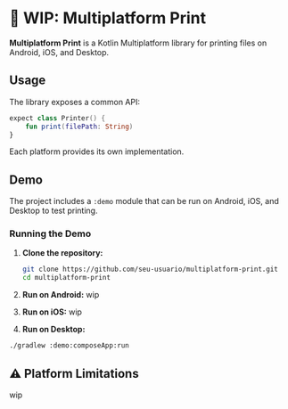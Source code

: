 # 🚧 WIP: Multiplatform Print

**Multiplatform Print** is a Kotlin Multiplatform library for printing files on Android, iOS, and Desktop.

## Usage

The library exposes a common API:

```kotlin
expect class Printer() {
    fun print(filePath: String)
}
```

Each platform provides its own implementation.

## Demo

The project includes a `:demo` module that can be run on Android, iOS, and Desktop to test printing.

### Running the Demo

1. **Clone the repository:**
   ```sh
   git clone https://github.com/seu-usuario/multiplatform-print.git
   cd multiplatform-print
   ```

2. **Run on Android:**
wip

3. **Run on iOS:**
wip

4. **Run on Desktop:**
```sh
./gradlew :demo:composeApp:run
```

## ⚠️ Platform Limitations

wip

